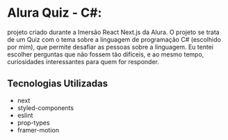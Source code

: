 # Alura Quiz - C#:
projeto criado durante a Imersão React Next.js da Alura.
O projeto se trata de um Quiz com o tema sobre a linguagem de programação C# (escolhido por mim), que permite desafiar as pessoas sobre a linguagem. Eu tentei escolher perguntas que não fossem tão difíceis, e ao mesmo tempo, curiosidades interessantes para quem for responder.

## Tecnologias Utilizadas
- next
- styled-components
- eslint
- prop-types
- framer-motion

